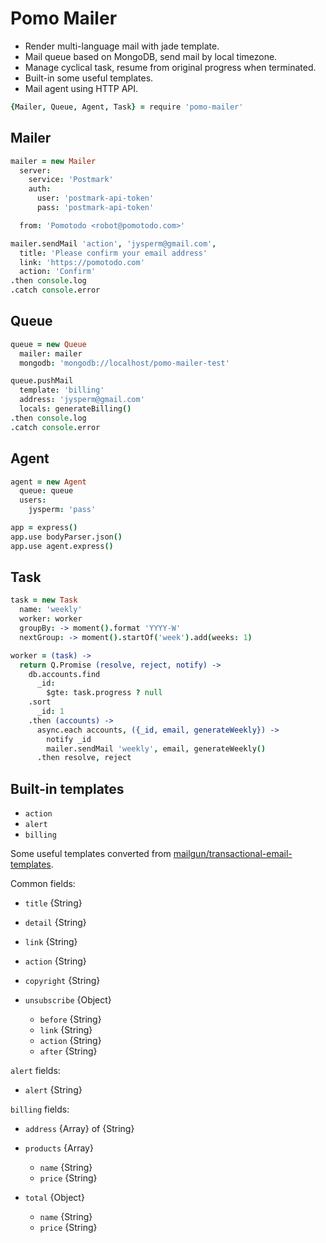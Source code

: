 # Pomo Mailer

* Render multi-language mail with jade template.
* Mail queue based on MongoDB, send mail by local timezone.
* Manage cyclical task, resume from original progress when terminated.
* Built-in some useful templates.
* Mail agent using HTTP API.

```coffee
{Mailer, Queue, Agent, Task} = require 'pomo-mailer'
```

## Mailer

```coffee
mailer = new Mailer
  server:
    service: 'Postmark'
    auth:
      user: 'postmark-api-token'
      pass: 'postmark-api-token'

  from: 'Pomotodo <robot@pomotodo.com>'

mailer.sendMail 'action', 'jysperm@gmail.com',
  title: 'Please confirm your email address'
  link: 'https://pomotodo.com'
  action: 'Confirm'
.then console.log
.catch console.error
```

## Queue

```coffee
queue = new Queue
  mailer: mailer
  mongodb: 'mongodb://localhost/pomo-mailer-test'

queue.pushMail
  template: 'billing'
  address: 'jysperm@gmail.com'
  locals: generateBilling()
.then console.log
.catch console.error
```

## Agent

```coffee
agent = new Agent
  queue: queue
  users:
    jysperm: 'pass'

app = express()
app.use bodyParser.json()
app.use agent.express()
```

## Task

```coffee
task = new Task
  name: 'weekly'
  worker: worker
  groupBy: -> moment().format 'YYYY-W'
  nextGroup: -> moment().startOf('week').add(weeks: 1)

worker = (task) ->
  return Q.Promise (resolve, reject, notify) ->
    db.accounts.find
      _id:
        $gte: task.progress ? null
    .sort
      _id: 1
    .then (accounts) ->
      async.each accounts, ({_id, email, generateWeekly}) ->
        notify _id
        mailer.sendMail 'weekly', email, generateWeekly()
      .then resolve, reject
```

## Built-in templates

* `action`
* `alert`
* `billing`

Some useful templates converted from [mailgun/transactional-email-templates](https://github.com/mailgun/transactional-email-templates).

Common fields:

* `title` {String}
* `detail` {String}
* `link` {String}
* `action` {String}
* `copyright` {String}

* `unsubscribe` {Object}

  * `before` {String}
  * `link` {String}
  * `action` {String}
  * `after` {String}

`alert` fields:

* `alert` {String}

`billing` fields:

* `address` {Array} of {String}
* `products` {Array}

  * `name` {String}
  * `price` {String}

* `total` {Object}

  * `name` {String}
  * `price` {String}
